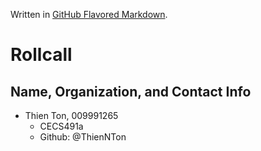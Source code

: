 Written in [GitHub Flavored Markdown](https://help.github.com/articles/github-flavored-markdown).

Rollcall
========

Name, Organization, and Contact Info
-------------------------------------------------
* Thien Ton, 009991265
	* CECS491a 
	* Github: @ThienNTon
